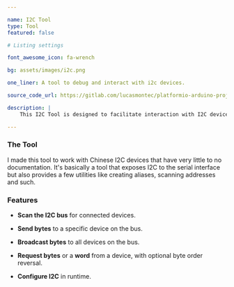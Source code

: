 ```yaml
---

name: I2C Tool
type: Tool
featured: false

# Listing settings

font_awesome_icon: fa-wrench

bg: assets/images/i2c.png

one_liner: A tool to debug and interact with i2c devices.

source_code_url: https://gitlab.com/lucasmontec/platformio-arduino-projects/-/tree/master/I2CTool?ref_type=heads

description: |
    This I2C Tool is designed to facilitate interaction with I2C devices directly from the serial command line. It allows users to scan the I2C bus for devices, send bytes to specific addresses, send bytes to all addresses, request bytes from devices, and manipulate the I2C bus configuration. 

---
```


### The  Tool

I made this tool to work with Chinese I2C devices that have very little to no documentation. It's basically a tool that exposes I2C to the serial interface but also provides a few utilities like creating aliases, scanning addresses and such.

### Features

- **Scan the I2C bus** for connected devices.

- **Send bytes** to a specific device on the bus.

- **Broadcast bytes** to all devices on the bus.

- **Request bytes** or a **word** from a device, with optional byte order reversal.

- **Configure I2C** in runtime.
